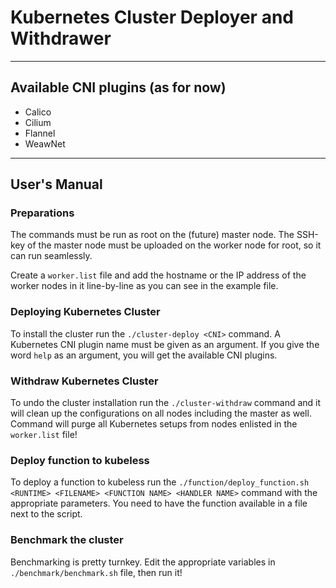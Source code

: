 # Kubernetes Cluster Deployer and Withdrawer

---

## Available CNI plugins (as for now)
* Calico
* Cilium
* Flannel
* WeawNet

---

## User's Manual

### Preparations
The commands must be run as root on the (future) master node. The SSH-key of the master node must be uploaded on the worker node for root, so it can run seamlessly.

Create a `worker.list` file and add the hostname or the IP address of the worker nodes in it line-by-line as you can see in the example file.

### Deploying Kubernetes Cluster
To install the cluster run the `./cluster-deploy <CNI>` command. A Kubernetes CNI plugin name must be given as an argument. If you give the word `help` as an argument, you will get the available CNI plugins.

### Withdraw Kubernetes Cluster
To undo the cluster installation run the `./cluster-withdraw` command and it will clean up the configurations on all nodes including the master as well. Command will purge all Kubernetes setups from nodes enlisted in the `worker.list` file!

### Deploy function to kubeless
To deploy a function to kubeless run the `./function/deploy_function.sh <RUNTIME> <FILENAME> <FUNCTION NAME> <HANDLER NAME>` command with the appropriate parameters. You need to have the function available in a file next to the script.

### Benchmark the cluster
Benchmarking is pretty turnkey. Edit the appropriate variables in `./benchmark/benchmark.sh` file, then run it!
